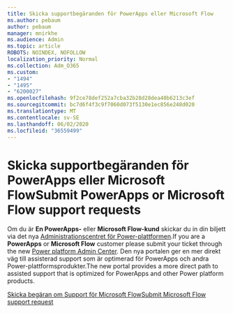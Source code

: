 ```yaml
---
title: Skicka supportbegäranden för PowerApps eller Microsoft Flow
ms.author: pebaum
author: pebaum
manager: mnirkhe
ms.audience: Admin
ms.topic: article
ROBOTS: NOINDEX, NOFOLLOW
localization_priority: Normal
ms.collection: Adm_O365
ms.custom:
- "1494"
- "1495"
- "6200027"
ms.openlocfilehash: 9f2ce78def252a7cba32b28d28dea40b6213c3ef
ms.sourcegitcommit: bc7d6f4f3c9f7060d073f5130e1ec856e248d020
ms.translationtype: MT
ms.contentlocale: sv-SE
ms.lasthandoff: 06/02/2020
ms.locfileid: "36559499"
---
```

# <a name="submit-powerapps-or-microsoft-flow-support-requests"></a><span data-ttu-id="bd6a1-102">Skicka supportbegäranden för PowerApps eller Microsoft Flow</span><span class="sxs-lookup"><span data-stu-id="bd6a1-102">Submit PowerApps or Microsoft Flow support requests</span></span>

<span data-ttu-id="bd6a1-103">Om du är **En PowerApps-** eller **Microsoft Flow-kund** skickar du in din biljett via det nya [Administrationscentret för Power-plattformen](https://admin.powerplatform.microsoft.com/support?newTicket&product=15819).</span><span class="sxs-lookup"><span data-stu-id="bd6a1-103">If you are a **PowerApps** or **Microsoft Flow** customer please submit your ticket through the new [Power platform Admin Center](https://admin.powerplatform.microsoft.com/support?newTicket&product=15819).</span></span> <span data-ttu-id="bd6a1-104">Den nya portalen ger en mer direkt väg till assisterad support som är optimerad för PowerApps och andra Power-plattformsprodukter.</span><span class="sxs-lookup"><span data-stu-id="bd6a1-104">The new portal provides a more direct path to assisted support that is optimized for PowerApps and other Power platform products.</span></span>

[<span data-ttu-id="bd6a1-105">Skicka begäran om Support för Microsoft Flow</span><span class="sxs-lookup"><span data-stu-id="bd6a1-105">Submit Microsoft Flow support request</span></span>](https://admin.powerplatform.microsoft.com/support?newTicket&product=Flow)